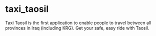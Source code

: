 # taxi_taosil
Taxi Taosil is the first application to enable people to travel between all provinces in Iraq (including KRG). Get your safe, easy ride with Taosil.

